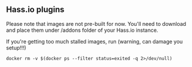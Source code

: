 ## Hass.io plugins

Please note that images are not pre-built for now. You'll need to download and place them under /addons folder of your Hass.io instance. 

If you're getting too much stalled images, run (warning, can damage you setup!!!)

```
docker rm -v $(docker ps --filter status=exited -q 2>/dev/null)
```